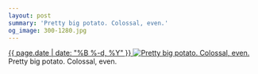 ```yaml
---
layout: post
summary: 'Pretty big potato. Colossal, even.'
og_image: 300-1280.jpg
---
```


<p>
 <time>
  <a href="/300">
   {{ page.date | date: "%B %-d, %Y" }}
  </a>
 </time>
 <a href="/300">
  <img alt="Pretty big potato. Colossal, even." sizes="(min-width: 700px) 50vw, calc(100vw - 2rem)" src="{{ site.assets_url }}/300-640.jpg" srcset="{{ site.assets_url }}/300-1280.jpg 1280w, {{ site.assets_url }}/300-960.jpg 960w, {{ site.assets_url }}/300-640.jpg 640w, {{ site.assets_url }}/300-320.jpg 320w"/>
 </a>
 <span>
  Pretty big potato. Colossal, even.
 </span>
</p>
